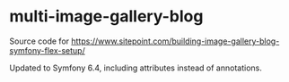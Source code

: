 # multi-image-gallery-blog

Source code for https://www.sitepoint.com/building-image-gallery-blog-symfony-flex-setup/

Updated to Symfony 6.4, including attributes instead of annotations.

